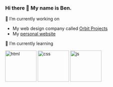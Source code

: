 ### Hi there 👋 My name is Ben.

🔭 I’m currently working on
* My web design company called [Orbit Projects](https://orbitprojects.github.io/)
* My [personal website](https://benmasel.github.io)

🌱 I’m currently learning

<p float="left">
  <img src="https://www.flaticon.com/svg/vstatic/svg/2721/2721267.svg?token=exp=1612515696~hmac=961992d1a081b0ebede8f6973b0de896" alt="html" width="100px" height="100px">
  <img src="https://www.flaticon.com/svg/vstatic/svg/2721/2721214.svg?token=exp=1612515696~hmac=2171d0af71f97b881f5db4da1ab36cb2" alt="css" width="100px" height="100px">
  <img src="https://www.flaticon.com/svg/vstatic/svg/2721/2721272.svg?token=exp=1612515696~hmac=37774fc8083a2f451cf2f616abf22006" alt="js" width="100px" height="100px">
</p>
